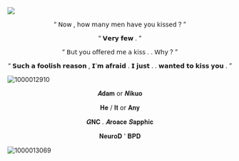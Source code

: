  ![](https://github.com/user-attachments/assets/add837b8-8d29-4e09-8775-c35a03cea2cc) 

<p align="center"> “ 𝖭𝗈𝗐 , 𝗁𝗈𝗐 𝗆𝖺𝗇𝗒 𝗆𝖾𝗇 𝗁𝖺𝗏𝖾 𝗒𝗈𝗎 𝗄𝗂𝗌𝗌𝖾𝖽 ? ”

<p align="center">  “ 𝗩𝗲𝗿𝘆 𝗳𝗲𝘄 . “ 

<p align="center"> “ 𝖡𝗎𝗍 𝗒𝗈𝗎 𝗈𝖿𝖿𝖾𝗋𝖾𝖽 𝗆𝖾 𝖺 𝗄𝗂𝗌𝗌 . . 𝖶𝗁𝗒 ? ”

<p align="center">  “ 𝗦𝘂𝗰𝗵 𝗮 𝗳𝗼𝗼𝗹𝗶𝘀𝗵 𝗿𝗲𝗮𝘀𝗼𝗻 , 𝗜'𝗺 𝗮𝗳𝗿𝗮𝗶𝗱 . 𝗜 𝗷𝘂𝘀𝘁 . . 𝘄𝗮𝗻𝘁𝗲𝗱 𝘁𝗼 𝗸𝗶𝘀𝘀 𝘆𝗼𝘂 . ”

![1000012910](https://github.com/user-attachments/assets/0b9576e6-d139-4d1a-99a9-033051d7f8ea)

<p align="center"> 𝑨𝐝𝐚𝐦  𝗈𝗋  𝑵𝐢𝐤𝐮𝐨

<p align="center"> 𝐇𝐞 / 𝐈𝐭 𝗈𝗋 𝐀𝐧𝐲

<p align="center"> 𝑮𝐍𝐂  .  𝑨𝐫𝐨𝐚𝐜𝐞 𝑺𝐚𝐩𝐩𝐡𝐢𝐜

<p align="center"> 𝐍𝐞𝐮𝐫𝐨𝐃  '  𝐁𝐏𝐃

![1000013069](https://github.com/user-attachments/assets/831aa175-5b28-485e-9af0-abc8383939e8)

